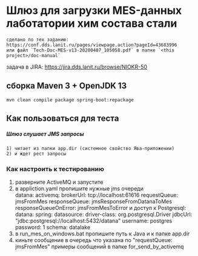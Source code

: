 # Шлюз для загрузки MES-данных лаботатории хим состава стали
````
сделано по тех заданию: https://conf.dds.lanit.ru/pages/viewpage.action?pageId=43683996
или файл `Tech-Doc-MES-v13-20200407_105058.pdf` в папке `<this project>/doc-manual`
````
задача в JIRA: https://jira.dds.lanit.ru/browse/NIOKR-50

## сборка Maven 3 + OpenJDK 13
```
mvn clean compile package spring-boot:repackage 
```

## Как пользоваться для теста
##### Шлюз слушает JMS запросы 
    1) читает из папки app.dir (системное свойство Ява-приложении)
    2) и ждет рест запросы
    
    
### Как настроить к тестированию
1. разверните ActiveMQ и запустите
2. в appliction.yaml пропишите нужные jms очереди    
    datana:
      activemq:
        brokerUrl: tcp://localhost:61616
        requestQueue: jmsFromMes
        responseQueue: jmsResponseFromDatanaToMes
        responseQueueOnError: jmsFromMesToError
  и доступ к Postgresql:
  datana:
    spring:
      datasource:
        driver-class: org.postgresql.Driver
        jdbcUrl: "jdbc:postgresql://localhost:5432/datana"
        username: postgres
        password: 1
        schema: datalake
3. в run_mes_on_windows.bat пропишите путь к Java и к папке app.dir
4. киньте сообщение в очередь что указана по "requestQueue: jmsFromMes"
   примеры сообщений в папке for_send_by_activemq